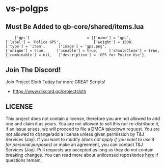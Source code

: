 # vs-polgps

## Must Be Added to qb-core/shared/items.lua

```-- TNJ-PolGPS
	['gps'] 						 = {['name'] = 'gps', 						['label'] = 'Police GPS', 				['weight'] = 1500, 		['type'] = 'item',		['image'] = 'gps.png', 					['unique'] = true, 	   ['useable'] = true, 	   ['shouldClose'] = true,	   ['combinable'] = nil,   ['description'] = 'GPS for Police Use'},
```

## Join The Discord!

Join Project Sloth Today for more GREAT Scripts!

* https://www.discord.gg/projectsloth

## LICENSE
This project does not contain a license, therefore you are not allowed to add one and claim it as yours. You are not allowed to sell this nor re-distribute it, if an issue arises, we will proceed to file a DMCA takedown request. You are not allowed to change/add a license unless given permission by T&J Services (Jay). If you want to modify _(does not apply if you want to use it for personal purposes)_ or make an agreement, you can contact T&J Services (Jay). Pull requests are accepted as long as they do not contain breaking changes. You can read more about unlicensed repositories [here](https://opensource.stackexchange.com/questions/1720/what-can-i-assume-if-a-publicly-published-project-has-no-license) if questions remain.
